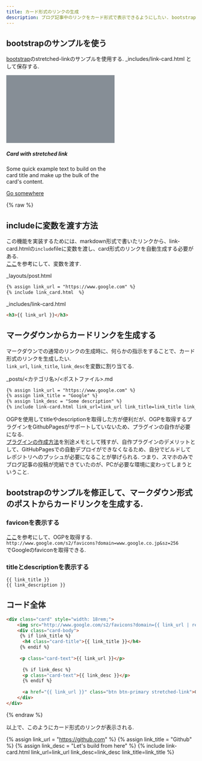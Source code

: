 ```yaml
---
title: カード形式のリンクの生成
description: ブログ記事中のリンクをカード形式で表示できるようにしたい. bootstrapにサンプルコードがあったので、それを活用してマークダウン形式でカード形式のリンクを生成する方法を解説する. 
---
```


## bootstrapのサンプルを使う

[bootstrap](https://getbootstrap.jp/docs/4.3/utilities/stretched-link/)のstretched-linkのサンプルを使用する.
_includes/link-card.html として保存する.  

<div class="card" style="width: 18rem;">
  <svg class="bd-placeholder-img card-img-top" width="100%" height="180" xmlns="http://www.w3.org/2000/svg" preserveAspectRatio="xMidYMid slice" focusable="false" role="img" aria-label="Card image cap"><title>Card image cap</title><rect width="100%" height="100%" fill="#868e96"/></svg>
  <div class="card-body">
    <h5 class="card-title">Card with stretched link</h5>
    <p class="card-text">Some quick example text to build on the card title and make up the bulk of the card's content.</p>
    <a href="#" class="btn btn-primary stretched-link">Go somewhere</a>
  </div>
</div>

{% raw %}
## includeに変数を渡す方法
この機能を実装するためには、markdown形式で書いたリンクから、link-card.htmlの`include`fileに変数を渡し、card形式のリンクを自動生成する必要がある.  
[ここ](https://stackoverflow.com/questions/21976330/passing-parameters-to-inclusion-in-liquid-templates)を参考にして、変数を渡す.  

_layouts/post.html
```html
{% assign link_url = "https://www.google.com" %}
{% include link_card.html  %}
```

_includes/link-card.html
```html
<h3>{{ link_url }}</h3> 
```

## マークダウンからカードリンクを生成する
マークダウンでの通常のリンクの生成時に、何らかの指示をすることで、カード形式のリンクを生成したい.  
`link_url`, `link_title`, `link_desc`を変数に割り当てる.  

_posts/<カテゴリ名>/<ポストファイル>.md
```html
{% assign link_url = "https://www.google.com" %}
{% assign link_title = "Google" %}
{% assign link_desc = "Some description" %}
{% include link-card.html link_url=link_url link_title=link_title link_desc=link_desc %}
```

OGPを使用してtitleやdescriptionを取得した方が便利だが、OGPを取得するプラグインをGithubPagesがサポートしていないため、プラグインの自作が必要になる.  
[プラグインの作成方法](#プラグインの作成方法)を別途メモとして残すが、自作プラグインのデメリットとして、GitHubPagesでの自動デプロイができなくなるため、自分でビルドしてレポジトリへのプッシュが必要になることが挙げられる. つまり、スマホのみでブログ記事の投稿が完結できていたのが、PCが必要な環境に変わってしまうということ.  


## bootstrapのサンプルを修正して、マークダウン形式のポストからカードリンクを生成する.  

### faviconを表示する
[ここ](https://qiita.com/hinastory/items/05baa8aec64a75026b3a)を参考にして、OGPを取得する.  
`http://www.google.com/s2/favicons?domain=www.google.co.jp&sz=256`  
でGoogleのfaviconを取得できる.  

### titleとdescriptionを表示する
```
{{ link_title }}
{{ link_description }}
```

  

## コード全体
```html
<div class="card" style="width: 18rem;">
    <img src="http://www.google.com/s2/favicons?domain={{ link_url | remove: "https://" }}&sz=256" alt="favicon" style="width: 5rem;">
    <div class="card-body">
     {% if link_title %}
      <h4 class="card-title">{{ link_title }}</h4>
     {% endif %}
      
     <p class="card-text">{{ link_url }}</p>
       
      {% if link_desc %}
      <p class="card-text">{{ link_desc }}</p>
      {% endif %}
      
      <a href="{{ link_url }}" class="btn btn-primary stretched-link">Go to the page.</a>
    </div>
</div>
```
{% endraw %}

以上で、このようにカード形式のリンクが表示される.  

{% assign link_url = "https://github.com" %}
{% assign link_title = "Github" %}
{% assign link_desc = "Let's build from here" %}
{% include link-card.html link_url=link_url link_desc=link_desc link_title=link_title %}